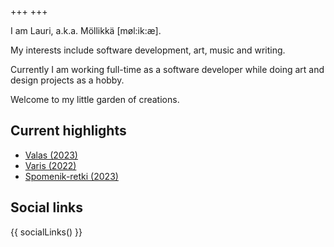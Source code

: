 +++
+++

I am Lauri, a.k.a. Möllikkä [møl:ik:æ].

My interests include software development, art, music and writing.

Currently I am working full-time as a software developer while doing art and design projects as a hobby.

Welcome to my little garden of creations.

## Current highlights

- [Valas (2023)](@/artwork/paintings/2023-valas/index.md)
- [Varis (2022)](@/artwork/paintings/2023-valas/index.md)
- [Spomenik-retki (2023)](@/text/2023-spomenik-retki/index.md)

## Social links

{{
    socialLinks()
}}